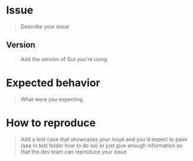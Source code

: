 # Issue

> Describe your issue

## Version

> Add the version of Gut you're using

# Expected behavior

> What were you expecting

# How to reproduce

> Add a test case that showcases your issue and you'd expect to pass (see in test folder how to do so) or just give enough information so that the dev team can reproduce your issue
